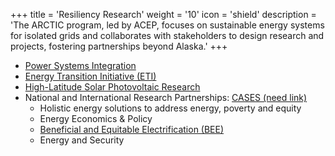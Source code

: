+++
title = 'Resiliency Research'
weight = '10'
icon = 'shield'
description = 'The ARCTIC program, led by ACEP, focuses on sustainable energy systems for isolated grids and collaborates with stakeholders to design research and projects, fostering partnerships beyond Alaska.'
+++
- [Power Systems Integration](https://www.uaf.edu/acep/research/power-systems-integration.php)
- [Energy Transition Initiative (ETI)](https://alaskarenewableenergy.org/initiatives/etipp/)
- [High-Latitude Solar Photovoltaic Research](https://www.uaf.edu/acep/research/solar-technologies.php)
- National and International Research Partnerships: [CASES (need link)]()
  - Holistic energy solutions to address energy, poverty and equity
  - Energy Economics & Policy
  - [Beneficial and Equitable Electrification (BEE)](https://www.uaf.edu/acep/research/bee.php)
  - Energy and Security
